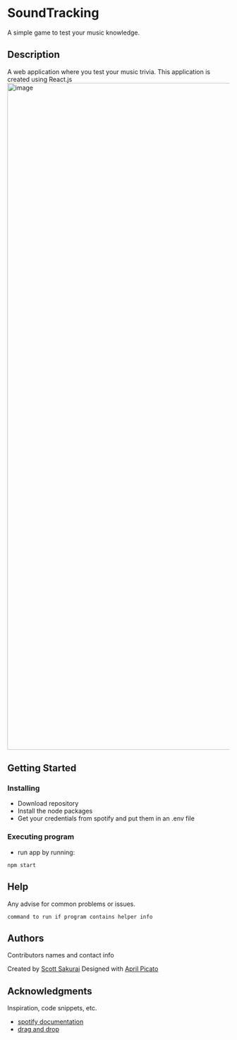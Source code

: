 # SoundTracking

A simple game to test your music knowledge.

## Description
A web application where you test your music trivia. This application is created using React.js
<img width="1512" alt="image" src="https://github.com/scottsak/soundtracking/assets/48599109/61ec0e1d-5c61-4f22-9a4b-4336ce2cec11">

## Getting Started

### Installing

* Download repository
* Install the node packages
* Get your credentials from spotify and put them in an .env file

### Executing program

* run app by running:
```
npm start
```

## Help

Any advise for common problems or issues.
```
command to run if program contains helper info
```

## Authors

Contributors names and contact info

Created by [Scott Sakurai](https://scottsakurai.com/)
Designed with [April Picato](https://ok4pril.com/)

## Acknowledgments

Inspiration, code snippets, etc.
* [spotify documentation](https://developer.spotify.com/documentation/web-api)
* [drag and drop](https://www.npmjs.com/package/react-beautiful-dnd)
